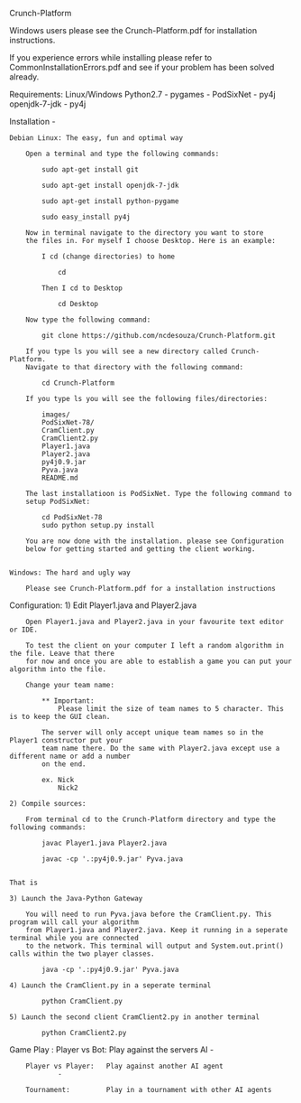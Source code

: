 Crunch-Platform

Windows users please see the Crunch-Platform.pdf for installation instructions.

If you experience errors while installing please refer to CommonInstallationErrors.pdf
and see if your problem has been solved already.

Requirements:
	Linux/Windows
	Python2.7
		- pygames
		- PodSixNet
		- py4j
	openjdk-7-jdk
		- py4j

Installation -

	Debian Linux: The easy, fun and optimal way 

		Open a terminal and type the following commands:

			sudo apt-get install git

			sudo apt-get install openjdk-7-jdk

			sudo apt-get install python-pygame

			sudo easy_install py4j

		Now in terminal navigate to the directory you want to store 
		the files in. For myself I choose Desktop. Here is an example:
			
			I cd (change directories) to home
				
				cd
			
			Then I cd to Desktop

				cd Desktop

		Now type the following command:

			git clone https://github.com/ncdesouza/Crunch-Platform.git

		If you type ls you will see a new directory called Crunch-Platform. 
		Navigate to that directory with the following command:

			cd Crunch-Platform

		If you type ls you will see the following files/directories:

			images/
			PodSixNet-78/
			CramClient.py
			CramClient2.py
			Player1.java
			Player2.java
			py4j0.9.jar
			Pyva.java
			README.md

		The last installatioon is PodSixNet. Type the following command to
		setup PodSixNet:

			cd PodSixNet-78
			sudo python setup.py install

		You are now done with the installation. please see Configuration 
		below for getting started and getting the client working.


	Windows: The hard and ugly way
		
		Please see Crunch-Platform.pdf for a installation instructions

		
Configuration:
	1) Edit Player1.java and Player2.java

		Open Player1.java and Player2.java in your favourite text editor or IDE.
		
		To test the client on your computer I left a random algorithm in the file. Leave that there 
		for now and once you are able to establish a game you can put your algorithm into the file.

		Change your team name:

			** Important: 
				Please limit the size of team names to 5 character. This is to keep the GUI clean.  

			The server will only accept unique team names so in the Player1 constructor put your 
			team name there. Do the same with Player2.java except use a different name or add a number 
			on the end.

			ex. Nick
				Nick2

	2) Compile sources:

		From terminal cd to the Crunch-Platform directory and type the following commands:
		
			javac Player1.java Player2.java

			javac -cp '.:py4j0.9.jar' Pyva.java


	That is 

	3) Launch the Java-Python Gateway

		You will need to run Pyva.java before the CramClient.py. This program will call your algorithm
		from Player1.java and Player2.java. Keep it running in a seperate terminal while you are connected
		to the network. This terminal will output and System.out.print() calls within the two player classes. 

			java -cp '.:py4j0.9.jar' Pyva.java

	4) Launch the CramClient.py in a seperate terminal
			
			python CramClient.py
			
	5) Launch the second client CramClient2.py in another terminal
			
			python CramClient2.py


Game Play :
		Player vs Bot:		Play against the servers AI
				- 

		Player vs Player: 	Play against another AI agent
				- 

		Tournament:			Play in a tournament with other AI agents


